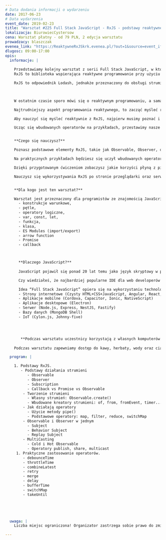 ```yaml
---
# Data dodania informacji o wydarzeniu
date: 2017-06-23
# Data wydarzenia
event_date: 2019-02-23
title: "Warsztat #225 Full Stack JavaScript - RxJS - podstawy reaktywnego programowania"
lokalizacja: BiurowiecCystersow
cena: Warsztat płatny - od 79 PLN, 2 edycja warsztatu
prowadzacy: blaszczak
evenea_link: "https://ReaktywneRxJSkrk.evenea.pl/?out=1&source=event_iframe"
dlugosc: 09:00-17:00
opis:
  informacje: |
    
    Przedstawiamy kolejny warsztat z serii Full Stack JavaScript, w którym zapoznamy się z biblioteką RxJS oraz reaktywnym programowaniem w JavaScript.
    RxJS to biblioteka wspierająca reaktywne programowanie przy użyciu Observables, pozwala na łatwiejsze programowanie operacji asynchronicznych. Rozwiązuje problemy, które mamy w Promisach czy funkcjach zwrotnych (callbacks).

    RxJS to odpowiednik Lodash, jednakże przeznaczony do obsługi strumieni zdarzeń (event streams).
    


    W ostatnim czasie sporo mówi się o reaktywnym programowaniu, a sama biblioteka jest wykorzystywana jako dependency w takich projektach jak **Angular** (po stronie przeglądarki), czy **NestJS** (po stronie serwera). 

    Najtrudniejszy aspekt programowania reaktywnego, to zacząć myśleć reaktywnie!

    Aby nauczyć się myśleć reaktywnie z RxJS, najpierw musimy poznać i zrozumieć jego podstawy, w jaki sposób działają streamy, jak je tworzyć, łączyć, a także zmieniać przesyłane w nich wartości poprzez operatory.

    Ucząc się wbudowanych operatorów na przykładach, przestawimy nasze myślenie tak, żeby pozbyć się imperatywnych nawyków pisania kodu. Zamienić architekturę stateful na architekturę reaktywną opartą o strumienie.


    **Czego się nauczysz?**

    Poznasz podstawowe elementy RxJS, takie jak Observable, Observer, operator, subscription - pisząc je od podstaw samemu.

    Na praktycznych przykładach będziesz się uczył wbudowanych operatorów, dzięki czemu szybciej je zrozumiesz i lepiej zapamiętasz ich zastosowanie.

    Dzięki przygotowanym ćwiczeniom zobaczysz jakie korzyści płyną z pisania kodu reaktywnego i unikania przechowywania samemu stanu aplikacji.

    Nauczysz się wykorzystywania RxJS po stronie przeglądarki oraz serwera.


    **Dla kogo jest ten warsztat?**

    Warsztat jest przeznaczony dla programistów ze znajomością JavaScript/ES2015 w zakresie podstawowym. Zagadnienia, które będą używane, ale nie omawiane na warsztacie to:
      - konstrukcje warunkowe,
      - pętle,
      - operatory logiczne,
      - var, const, let,
      - funkcja,
      - klasa,
      - ES Modules (import/export)
      - arrow function
      - Promise
      - callback



      **Dlaczego JavaScript?**
      
      JavaScript pojawił się ponad 20 lat temu jako język skryptowy w przeglądarkach internetowych, czyli po stronie klienta. Później zawitał też po stronie serwera jako Node.js, a dalszy jego rozwój pozwala nam dziś budować aplikacje mobilne, desktopowe, programować bazy danych, a nawet roboty.

      Czy wiedziałeś, że najbardziej popularne IDE dla web developerów Visual Studio Code jest napisane w TypeScript HTML i CSS ?

      Idea “Full Stack JavaScript” opiera się na wykorzystaniu technologii webowych, HTML, CSS i JavaScript we wszystkich etapach budowy aplikacji:
      - Strony internetowe (Czysty HTML+CSS+JavaScript, Angular, React, Vue)
      - Aplikacje mobilne (Cordova, Capacitor, Ionic, NativeScript)
      - Aplikacje desktopowe (Electron)
      - Serwer (Node.js, Express, NestJS, Fastify)
      - Bazy danych (MongoDB Shell)
      - IoT (Cylon.js, Johnny-five)




       **Podczas warsztatu uczestnicy korzystają z własnych komputerów.**
    
    Podczas warsztatu zapewniamy dostęp do kawy, herbaty, wody oraz ciastek. W porze obiadowej zapewniamy pizzę w wersji mięsnej lub wegatariańskiej.

  program: |

    1. Podstawy RxJS.
       - Podstawy działania strumieni
          - Observable
          - Observer
          - Subscription
          - Callback vs Promise vs Observable
        - Tworzenie strumieni
          - Własny strumień: Observable.create()
          - Wbudowane kreatory strumieni: of, from, fromEvent, timer...
        - Jak działają operatory
          - Użycie metody pipe()
          - Podstawowe operatory: map, filter, reduce, switchMap
        - Observable i Observer w jednym
          - Subject
          - Behavior Subject
          - Replay Subject
        - MultiCasting
          - Cold i Hot Observable
          - Operatory publish, share, multicast
     1. Praktyczne zastosowanie operatorów.
        - debounceTime
        - throttleTime
        - combineLatest
        - retry
        - merge
        - delay
        - bufferTime
        - switchMap
        - takeUntil



    

  uwaga: |
    Liczba miejsc ograniczona! Organizator zastrzega sobie prawo do zmiany lokalizacji wydarzenia oraz jego odwołania w przypadku niezgłoszenia się minimalnej liczby uczestników.

---
```

